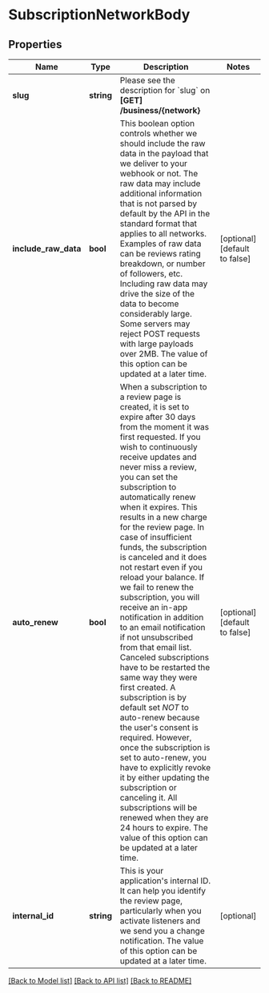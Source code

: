 # SubscriptionNetworkBody

## Properties
Name | Type | Description | Notes
------------ | ------------- | ------------- | -------------
**slug** | **string** | Please see the description for &#x60;slug&#x60; on **[GET] /business/{network}** | 
**include_raw_data** | **bool** | This boolean option controls whether we should include the raw data in the payload that we deliver to your webhook or not. The raw data may include additional information that is not parsed by default by the API in the standard format that applies to all networks. Examples of raw data can be reviews rating breakdown, or number of followers, etc. Including raw data may drive the size of the data to become considerably large. Some servers may reject POST requests with large payloads over 2MB.    The value of this option can be updated at a later time. | [optional] [default to false]
**auto_renew** | **bool** | When a subscription to a review page is created, it is set to expire after 30 days from the moment it was first requested. If you wish to continuously receive updates and never miss a review, you can set the subscription to automatically renew when it expires. This results in a new charge for the review page. In case of insufficient funds, the subscription is canceled and it does not restart even if you reload your balance. If we fail to renew the subscription, you will receive an in-app notification in addition to an email notification if not unsubscribed from that email list. Canceled subscriptions have to be restarted the same way they were first created.    A subscription is by default set *NOT* to auto-renew because the user&#x27;s consent is required. However, once the subscription is set to auto-renew, you have to explicitly revoke it by either updating the subscription or canceling it. All subscriptions will be renewed when they are 24 hours to expire.      The value of this option can be updated at a later time. | [optional] [default to false]
**internal_id** | **string** | This is your application&#x27;s internal ID. It can help you identify the review page, particularly when you activate listeners and we send you a change notification.    The value of this option can be updated at a later time. | [optional] 

[[Back to Model list]](../../README.md#documentation-for-models) [[Back to API list]](../../README.md#documentation-for-api-endpoints) [[Back to README]](../../README.md)

